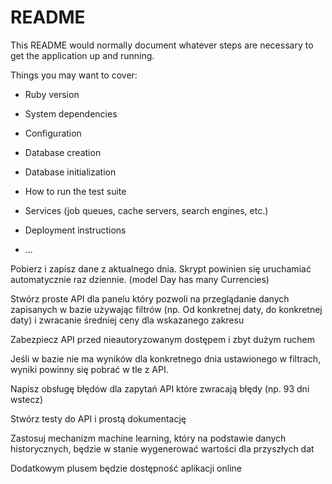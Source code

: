 # README

This README would normally document whatever steps are necessary to get the
application up and running.

Things you may want to cover:

* Ruby version

* System dependencies

* Configuration

* Database creation

* Database initialization

* How to run the test suite

* Services (job queues, cache servers, search engines, etc.)

* Deployment instructions

* ...

Pobierz i zapisz dane z aktualnego dnia. Skrypt powinien się uruchamiać automatycznie raz dziennie. (model Day has many Currencies)

Stwórz proste API dla panelu który pozwoli na przeglądanie danych zapisanych w bazie używając filtrów (np. Od konkretnej daty, do konkretnej daty) i zwracanie średniej ceny dla wskazanego zakresu

Zabezpiecz API przed nieautoryzowanym dostępem i zbyt dużym ruchem

Jeśli w bazie nie ma wyników dla konkretnego dnia ustawionego w filtrach, wyniki powinny się pobrać w tle z API.

Napisz obsługę błędów dla zapytań API które zwracają błędy (np. 93 dni wstecz)

Stwórz testy do API i prostą dokumentację

Zastosuj mechanizm machine learning, który na podstawie danych historycznych, będzie w stanie wygenerować wartości dla przyszłych dat

Dodatkowym plusem będzie dostępność aplikacji online